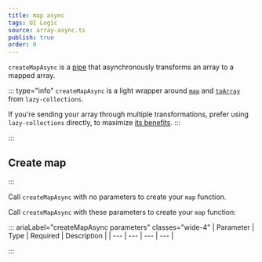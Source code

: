 ```yaml
---
title: map async
tags: UI Logic
source: array-async.ts
publish: true
order: 0
---
```


`createMapAsync` is a [pipe](/docs/logic/pipes-overview) that asynchronously transforms an array to a mapped array.

::: type="info"
`createMapAsync` is a light wrapper around [`map`](https://github.com/RobinMalfait/lazy-collections#map) and [`toArray`](https://github.com/RobinMalfait/lazy-collections#toarray) from `lazy-collections`.

If you're sending your array through multiple transformations, prefer using `lazy-collections` directly, to maximize [its benefits](https://alexvipond.dev/blog/im-obsessed-with-lazy-collections).
:::


:::
## Create map
:::

Call `createMapAsync` with no parameters to create your `map` function.

Call `createMapAsync` with these parameters to create your `map` function:

::: ariaLabel="createMapAsync parameters" classes="wide-4"
| Parameter | Type | Required | Description |
| --- | --- | --- | --- |

:::

